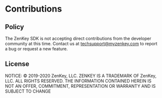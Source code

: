# Contributions

## Policy

The ZenKey SDK is not accepting direct contributions from the developer community at this time. Contact us at techsupport@myzenkey.com to report a bug or request a new feature.

## License

NOTICE: © 2019-2020 ZenKey, LLC. ZENKEY IS A TRADEMARK OF ZenKey, LLC. ALL RIGHTS RESERVED. THE INFORMATION CONTAINED HEREIN IS NOT AN OFFER, COMMITMENT, REPRESENTATION OR WARRANTY AND IS SUBJECT TO CHANGE
